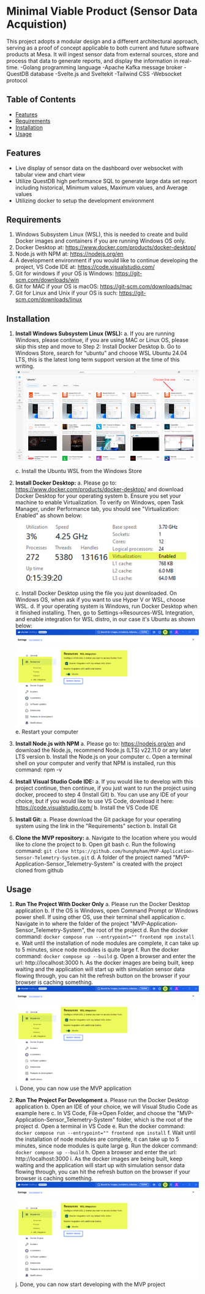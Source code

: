 # Minimal Viable Product (Sensor Data Acquistion)

This project adopts a modular design and a different architectural approach, serving as a proof of concept applicable to both current and future software products at Mesa. It will ingest sensor data from external sources, store and process that data to generate reports, and display the information in real-time.
    -Golang programming language
    -Apache Kafka message broker
    -QuestDB database
    -Svelte.js and Sveltekit
    -Tailwind CSS 
    -Websocket protocol


## Table of Contents

- [Features](#features)
- [Requirements](#requirements)
- [Installation](#installation)
- [Usage](#usage)


## Features

- Live display of sensor data on the dashboard over websocket with tabular view and chart view
- Utilize QuestDB high performance SQL to generate large data set report including historical, Minimum values, Maximum values, and Average values
- Utilizing docker to setup the development environment 


## Requirements

1. Windows Subsystem Linux (WSL), this is needed to create and build Docker images and containers if you are running Windows OS only.
2. Docker Desktop at: https://www.docker.com/products/docker-desktop/
3. Node.js with NPM at: https://nodejs.org/en
4. A development environment if you would like to continue developing the project, VS Code IDE at: https://code.visualstudio.com/
5. Git for windows if your OS is Windows: https://git-scm.com/downloads/win
6. Git for MAC if your OS is macOS: https://git-scm.com/downloads/mac
7. Git for Linux and Unix if your OS is such: https://git-scm.com/downloads/linux


## Installation

1. **Install Windows Subsystem Linux (WSL):**
    a. If you are running Windows, please continue, if you are using MAC or Linux OS, please skip this step and move to Step 2: Install Docker Desktop
    b.	Go to Windows Store, search for “ubuntu” and choose WSL Ubuntu 24.04 LTS, this is the latest long term support version at the time of this writing.
        ![Ubuntu WSL Installation](image-1.png)

    c.	Install the Ubuntu WSL from the Windows Store

2. **Install Docker Desktop:**
    a. Please go to: https://www.docker.com/products/docker-desktop/ and download Docker Desktop for your operating system
    b. Ensure you set your machine to enable Virtualization.  To verify on Windows, open Task Manager, under Performance tab, you should see "Virtualization: Enabled" as shown below:
       ![System Virtualization](image-2.png)
    c. Install Docker Desktop using the file you just downloaded.  On Windows OS, when ask if you want to use Hyper V or WSL, choose WSL.
    d. If your operating system is Windows, run Docker Desktop when it finished installing. Then, go to Settings->Resources-WSL Integration, and enable integration for WSL distro, in our case it's Ubuntu as shown below:
       ![Enable WSL Integration](image-3.png)
    e. Restart your computer

3. **Install Node.js with NPM**
    a. Please go to: https://nodejs.org/en and download the Node.js, recommend Node.js (LTS) v22.11.0 or any later LTS version
    b. Install the Node.js on your computer
    c. Open a terminal shell on your computer and verify that NPM is installed, run this command: npm -v

4. **Install Visual Studio Code IDE:**
    a. If you would like to develop with this project continue, then continue, if you just want to run the project using docker, proceed to step 4 (Install Git)
    b. You can use any IDE of your choice, but if you would like to use VS Code, download it here: https://code.visualstudio.com/
    b. Install the VS Code IDE

5. **Install Git:**
    a. Please download the Git package for your operating system using the link in the "Requirements" section
    b. Install Git

6. **Clone the MVP repository:**
    a. Navigate to the location where you would like to clone the project to
    b. Open git bash
    c. Run the following command: `git clone https://github.com/hunghpham/MVP-Application-Sensor-Telemetry-System.git`
    d. A folder of the project named "MVP-Application-Sensor_Telemetry-System" is created with the project cloned from github


## Usage

1. **Run The Project With Docker Only**
    a. Please run the Docker Desktop application
    b. If the OS is Windows, open Command Prompt or Windows power shell. If using other OS, use their terminal shell application
    c. Navigate in to where the folder of the project "MVP-Application-Sensor_Telemetry-System", the root of the project
    d. Run the docker command: `docker compose run --entrypoint="" frontend npm install`
    e. Wait until the installation of node modules are complete, it can take up to 5 minutes, since node modules is quite large
    f. Run the docker command: `docker compose up --build`
    g. Open a browser and enter the url: http://localhost:3000
    h. As the docker images are being built, keep waiting and the application will start up with simulation sensor data flowing through, you can hit the refresh button on the browser if your browser is caching something. 
       ![MVP Dashboard](image-3.png) 
    i. Done, you can now use the MVP application

2. **Run The Project For Development**
    a. Please run the Docker Desktop application
    b. Open an IDE of your choice, we will Visual Studio Code as example here
    c. In VS Code, File->Open Folder, and choose the "MVP-Application-Sensor_Telemetry-System" folder, which is the root of the project
    d. Open a terminal in VS Code
    e. Run the docker command: `docker compose run --entrypoint="" frontend npm install`
    f. Wait until the installation of node modules are complete, it can take up to 5 minutes, since node modules is quite large
    g. Run the dokcer command: `docker compose up --build`
    h. Open a browser and enter the url: http://localhost:3000
    i. As the docker images are being built, keep waiting and the application will start up with simulation sensor data flowing through, you can hit the refresh button on the browser if your browser is caching something.
       ![MVP Dashboard](image-3.png) 
    j. Done, you can now start developing with the MVP project

    

